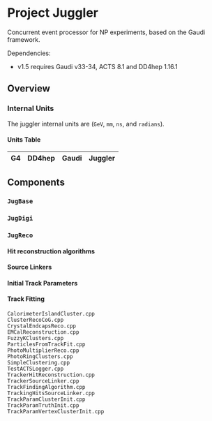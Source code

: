 Project Juggler
===============

Concurrent event processor for NP experiments, based on the Gaudi framework.

Dependencies:
  - v1.5 requires Gaudi v33-34, ACTS 8.1 and DD4hep 1.16.1

Overview
--------

### Internal Units

The juggler internal units are (`GeV`, `mm`, `ns`, and `radians`).

#### Units Table

| G4 | DD4hep | Gaudi | Juggler |
|----|--------|-------|---------|



## Components

### `JugBase`

### `JugDigi`

### `JugReco`

#### Hit reconstruction algorithms

#### Source Linkers

#### Initial Track Parameters 

#### Track Fitting

```
CalorimeterIslandCluster.cpp
ClusterRecoCoG.cpp
CrystalEndcapsReco.cpp
EMCalReconstruction.cpp
FuzzyKClusters.cpp
ParticlesFromTrackFit.cpp
PhotoMultiplierReco.cpp
PhotoRingClusters.cpp
SimpleClustering.cpp
TestACTSLogger.cpp
TrackerHitReconstruction.cpp
TrackerSourceLinker.cpp
TrackFindingAlgorithm.cpp
TrackingHitsSourceLinker.cpp
TrackParamClusterInit.cpp
TrackParamTruthInit.cpp
TrackParamVertexClusterInit.cpp
```
